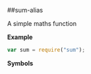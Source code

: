 <a name="module_sum-alias"></a>
##sum-alias

A simple maths function

  
**Example**  
```js
var sum = require("sum");
```
**Symbols**  

